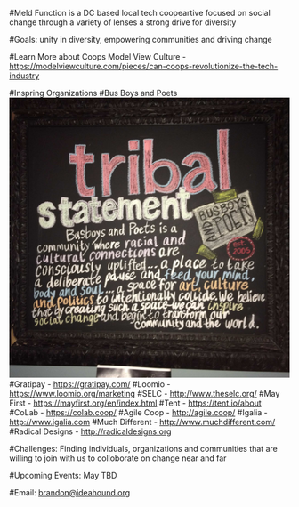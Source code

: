 #Meld Function is a DC based local tech coopeartive focused on social change through a variety of lenses a strong drive for diversity

#Goals: unity in diversity, empowering communities and driving change

#Learn More about Coops
Model View Culture - https://modelviewculture.com/pieces/can-coops-revolutionize-the-tech-industry

#Inspring Organizations
#Bus Boys and Poets
![alt tag](tribal_statement.jpg)
#Gratipay - https://gratipay.com/
#Loomio - https://www.loomio.org/marketing
#SELC - http://www.theselc.org/
#May First - https://mayfirst.org/en/index.html
#Tent - https://tent.io/about
#CoLab - https://colab.coop/
#Agile Coop - http://agile.coop/
#Igalia - http://www.igalia.com
#Much Different - http://www.muchdifferent.com/
#Radical Designs - http://radicaldesigns.org

#Challenges: Finding individuals, organizations and communities that are willing to join with us to colloborate on change near and far

#Upcoming Events: May TBD

#Email: brandon@ideahound.org
